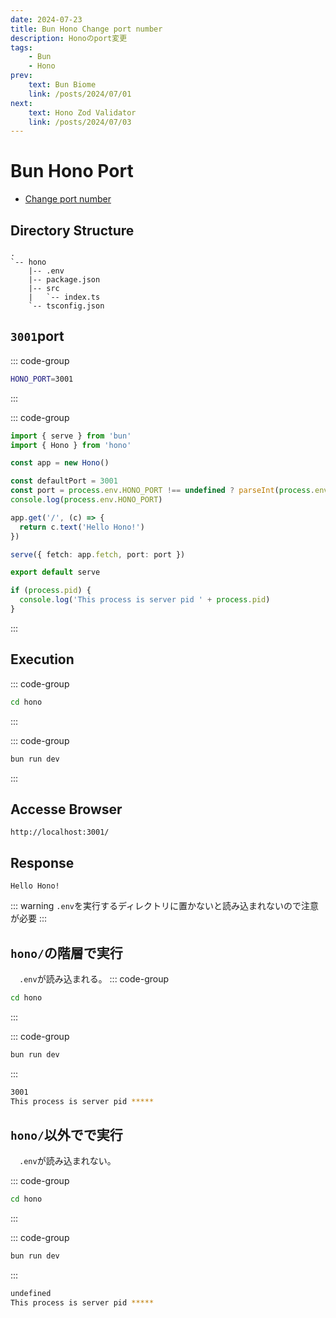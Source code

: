 ```yaml
---
date: 2024-07-23
title: Bun Hono Change port number
description: Honoのport変更
tags: 
    - Bun
    - Hono
prev:
    text: Bun Biome
    link: /posts/2024/07/01
next:
    text: Hono Zod Validator
    link: /posts/2024/07/03
---
```


# Bun Hono Port

* [Change port number](https://hono.dev/docs/getting-started/nodejs#change-port-number)

## Directory Structure
```
.
`-- hono
    |-- .env
    |-- package.json
    |-- src
    |   `-- index.ts
    `-- tsconfig.json
```

## `3001`port
::: code-group
```sh [hono/.env]
HONO_PORT=3001
```
:::

::: code-group
```ts [index.ts]
import { serve } from 'bun'
import { Hono } from 'hono'

const app = new Hono()

const defaultPort = 3001
const port = process.env.HONO_PORT !== undefined ? parseInt(process.env.HONO_PORT) : defaultPort
console.log(process.env.HONO_PORT)

app.get('/', (c) => {
  return c.text('Hello Hono!')
})

serve({ fetch: app.fetch, port: port })

export default serve

if (process.pid) {
  console.log('This process is server pid ' + process.pid)
}
```
:::

## Execution
::: code-group
```sh [sh]
cd hono
```
:::

::: code-group
```sh [bun]
bun run dev
```
:::

## Accesse Browser
```
http://localhost:3001/
```

## Response
```
Hello Hono!
```

::: warning
`.env`を実行するディレクトリに置かないと読み込まれないので注意が必要
:::

## `hono/`の階層で実行
&emsp;`.env`が読み込まれる。
::: code-group
```sh [sh]
cd hono
```
:::

::: code-group
```sh [bun]
bun run dev
```
:::

```sh
3001
This process is server pid *****
```

## `hono/`以外でで実行
&emsp;`.env`が読み込まれない。

::: code-group
```sh [sh]
cd hono
```
:::

::: code-group
```sh [bun]
bun run dev
```
:::

```sh
undefined
This process is server pid *****
```